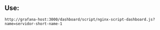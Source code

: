 
## Use:
```
http://grafana-host:3000/dashboard/script/nginx-script-dashboard.js?name=servidor-short-name-1
```
